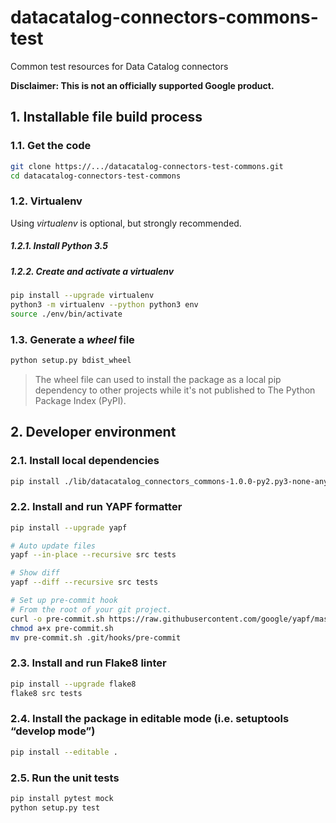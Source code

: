 # datacatalog-connectors-commons-test

Common test resources for Data Catalog connectors

**Disclaimer: This is not an officially supported Google product.**

## 1. Installable file build process

### 1.1. Get the code

````bash
git clone https://.../datacatalog-connectors-test-commons.git
cd datacatalog-connectors-test-commons
````

### 1.2. Virtualenv

Using *virtualenv* is optional, but strongly recommended.

##### 1.2.1. Install Python 3.5

##### 1.2.2. Create and activate a *virtualenv*

```bash
pip install --upgrade virtualenv
python3 -m virtualenv --python python3 env
source ./env/bin/activate
```

### 1.3. Generate a *wheel* file

```bash
python setup.py bdist_wheel
```

> The wheel file can used to install the package as a local pip dependency to
> other projects while it's not published to The Python Package Index (PyPI).

## 2. Developer environment

### 2.1. Install local dependencies

```bash
pip install ./lib/datacatalog_connectors_commons-1.0.0-py2.py3-none-any.whl
```

### 2.2. Install and run YAPF formatter

```bash
pip install --upgrade yapf

# Auto update files
yapf --in-place --recursive src tests

# Show diff
yapf --diff --recursive src tests

# Set up pre-commit hook
# From the root of your git project.
curl -o pre-commit.sh https://raw.githubusercontent.com/google/yapf/master/plugins/pre-commit.sh
chmod a+x pre-commit.sh
mv pre-commit.sh .git/hooks/pre-commit
```

### 2.3. Install and run Flake8 linter

```bash
pip install --upgrade flake8
flake8 src tests
```

### 2.4. Install the package in editable mode (i.e. setuptools “develop mode”)

```bash
pip install --editable .
```

### 2.5. Run the unit tests

```bash
pip install pytest mock
python setup.py test
```
